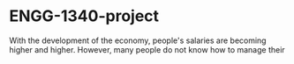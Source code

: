 # ENGG-1340-project
With the development of the economy, people's salaries are becoming higher and higher. However, many people do not know how to manage their
